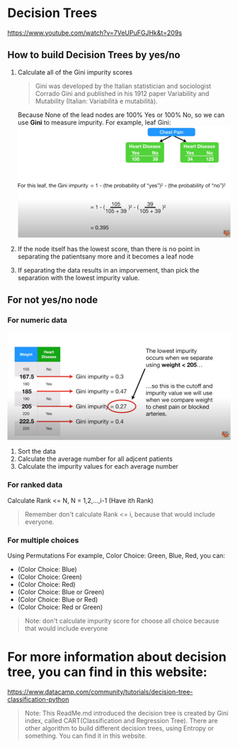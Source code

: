 # Decision Trees

https://www.youtube.com/watch?v=7VeUPuFGJHk&t=209s

## How to build Decision Trees by yes/no

1. Calculate all of the Gini impurity scores
    > Gini was developed by the Italian statistician and sociologist Corrado Gini and published in his 1912 paper Variability and Mutability (Italian: Variabilità e mutabilità).

    Because None of the lead nodes are 100% Yes or 100% No, so we can use **Gini** to measure impurity. 
    For example, leaf Gini:
    ![Gini Calculation](Pictures/Screenshot%20from%202021-12-27%2019-40-25.png)
2. If the node itself has the lowest score, than there is no point in separating the patientsany more and it becomes a leaf node
3. If separating the data results in an imporvement, than pick the separation with the lowest impurity value.

## For not yes/no node

### For numeric data
![numeric data gini calculate](Pictures/Screenshot%20from%202021-12-27%2019-58-00.png)
1. Sort the data
2. Calculate the average number for all adjcent patients
3. Calculate the impurity values for each average number

### For ranked data
Calculate Rank <= N, N = 1,2,...,i-1 (Have ith Rank)
> Remember don't calculate Rank <= i, because that would include everyone.

### For multiple choices
Using Permutations
For example, Color Choice: Green, Blue, Red, you can:
* (Color Choice: Blue)
* (Color Choice: Green)
* (Color Choice: Red)
* (Color Choice: Blue or Green)
* (Color Choice: Blue or Red)
* (Color Choice: Red or Green)
> Note: don't calculate impurity score for choose all choice because that would include everyone

# For more information about decision tree, you can find in this website:
https://www.datacamp.com/community/tutorials/decision-tree-classification-python
> Note: This ReadMe.md introduced the decision tree is created by Gini index, called CART(Classification and Regression Tree). There are other algorithm to build different decision trees, using Entropy or something. You can find it in this website.